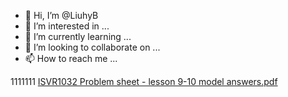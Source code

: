 - 👋 Hi, I’m @LiuhyB
- 👀 I’m interested in ...
- 🌱 I’m currently learning ...
- 💞️ I’m looking to collaborate on ...
- 📫 How to reach me ...

<!---
LiuhyB/LiuhyB is a ✨ special ✨ repository because its `README.md` (this file) appears on your GitHub profile.
You can click the Preview link to take a look at your changes.
--->
1111111
[ISVR1032 Problem sheet - lesson 9-10 model answers.pdf](https://github.com/LiuhyB/LiuhyB/files/13763704/ISVR1032.Problem.sheet.-.lesson.9-10.model.answers.pdf)
